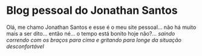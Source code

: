 # Blog pessoal do Jonathan Santos

Olá, me chamo Jonathan Santos e esse é o meu site pessoal... não há muito mais a ser dito... então né... o tempo está bonito hoje não?... *saindo correndo com os braços para cima e gritando para longe da situação desconfortável*